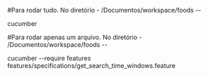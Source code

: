 #Para rodar tudo.
No diretório - /Documentos/workspace/foods --

cucumber


#Para rodar apenas um arquivo.
No diretório - /Documentos/workspace/foods --

cucumber --require features features/specifications/get_search_time_windows.feature